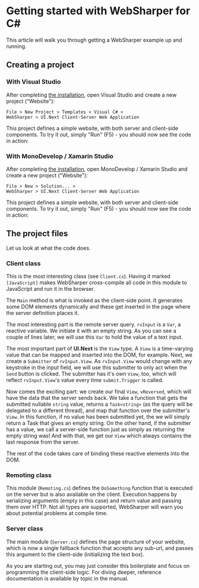 # Getting started with WebSharper for C# #

This article will walk you through getting a WebSharper
example up and running.

## Creating a project

### With Visual Studio

After completing [the installation](Install.md), open Visual Studio and create a new project ("Website"):

    File > New Project > Templates > Visual C# >
    WebSharper > UI.Next Client-Server Web Application
	
This project defines a simple website, with both server and
client-side components.  To try it out, simply "Run" (F5) - you should
now see the code in action:

### With MonoDevelop / Xamarin Studio

After completing [the installation](Install-XS.md), open MonoDevelop / Xamarin Studio and create a new project ("Website"):

    File > New > Solution... >
    WebSharper > UI.Next Client-Server Web Application

This project defines a simple website, with both server and
client-side components.  To try it out, simply "Run" (F5) - you should
now see the code in action:

## The project files

Let us look at what the code does.

### Client class

This is the most interesting class (see `Client.cs`). Having it
marked `[JavaScript]` makes WebSharper cross-compile all code in
this module to JavaScript and run it in the browser.

The `Main` method is what is invoked as the client-side point. It
generates some DOM elements dynamically and these get inserted in the
page where the server definition places it.

The most interesting part is the remote server query. `rvInput` is a
`Var`, a reactive variable. We initiate it with an empty string. As you
can see a couple of lines later, we will use this `Var` to hold the
value of a text input.

The most important part of **UI.Next** is the `View` type. A `View` is
a time-varying value that can be mapped and inserted into the DOM, for
example. Next, we create a `Submitter` of `rvInput.View`. As `rvInput.View`
would change with any keystroke in the input field, we will use this
submitter to only act when the `Send` button is clicked. The submitter
has it's own `View`, too, which will reflect `rvInput.View`'s value every
time `submit.Trigger` is called.

Now comes the exciting part: we create our final `View`, `vReversed`, which
will have the data that the server sends back. We take a function that gets the
submitted nullable `string` value, returns a `Task<string>` (as the query will
be delegated to a different thread), and map that function over the submitter's
`View`. In this function, if no value has been submitted yet, the we will simply
return a Task that gives an empty string. On the other hand, if the submitter has 
a value, we call a server-side function just as simply as returning the empty
string was! And with that, we get our `View` which always contains the last
response from the server.

The rest of the code takes care of binding these reactive elements into the
DOM.

### Remoting class

This module (`Remoting.cs`) defines the `DoSomething` function that is
executed on the server but is also available on the client. Execution
happens by serializing arguments (empty in this case) and return value and passing them
over HTTP.  Not all types are supported, WebSharper will warn you
about potential problems at compile time.

### Server class

The main module (`Server.cs`) defines the page structure of your
website, which is now a single fallback function that accepts any sub-url, and passes
this argument to the client-side (initializing the text box).

As you are starting out, you may just consider this boilerplate and
focus on programming the client-side logic. For diving deeper,
reference documentation is available by topic in the manual.
